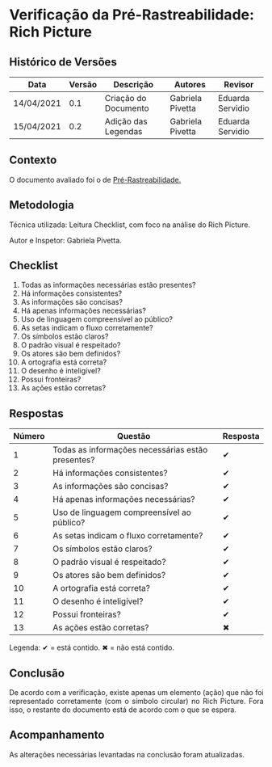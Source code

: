 # Verificação da Pré-Rastreabilidade: Rich Picture
## Histórico de Versões

| Data       | Versão | Descrição            | Autores          | Revisor |
| ---------- | ------ | -------------------- | ---------------  | ------- |
| 14/04/2021 | 0.1    | Criação do Documento | Gabriela Pivetta | Eduarda Servidio |
| 15/04/2021 | 0.2    | Adição das Legendas  | Gabriela Pivetta | Eduarda Servidio |

## Contexto

<p align="justify">O documento avaliado foi o de <a href = "https://requisitos-de-software.github.io/2020.2-Meu-Gov.br/Pre-Rastreabilidade/Rich_Picture/" > Pré-Rastreabilidade. </a> </p>

## Metodologia

<p align="justify">
Técnica utilizada: Leitura Checklist, com foco na análise do Rich Picture.</p>
Autor e Inspetor: Gabriela Pivetta.

## Checklist

1. Todas as informações necessárias estão presentes?
2. Há informações consistentes?
3. As informações são concisas?	  
4. Há apenas informações necessárias?
5. Uso de linguagem compreensível ao público?
6. As setas indicam o fluxo corretamente?
7. Os símbolos estão claros?	
8. O padrão visual é respeitado?
9. Os atores são bem definidos?	
10. A ortografia está correta?	
11. O desenho é inteligível?  	
12. Possui fronteiras?      
13. As ações estão corretas?

## Respostas

| Número | Questão                                              | Resposta |
| ------ | -------------------                                  | -------- |
| 1      | Todas as informações necessárias estão presentes?    | ✔        |
| 2      | Há informações consistentes?	                        | ✔        |
| 3      | As informações são concisas?	                        | ✔        |
| 4      | Há apenas informações necessárias?	                | ✔        |
| 5      | Uso de linguagem compreensível ao público?	        | ✔        |
| 6      | As setas indicam o fluxo corretamente?	            | ✔        |
| 7      | Os símbolos estão claros?	                        | ✔        |
| 8      | O padrão visual é respeitado?	                    | ✔        |
| 9      | Os atores são bem definidos?	                        | ✔        |
| 10     | A ortografia está correta?	                        | ✔        |
| 11     | O desenho é inteligível?  	                        | ✔        |
| 12     | Possui fronteiras?        	                        | ✔        |
| 13     | As ações estão corretas?    	                        | ✖        |

Legenda: ✔ = está contido. ✖ = não está contido.

## Conclusão

<p align="justify">De acordo com a verificação, existe apenas um elemento (ação) que não foi representado corretamente (com o símbolo circular) no Rich Picture. Fora isso, o restante do documento está de acordo com o que se espera.</p>

## Acompanhamento

As alterações necessárias levantadas na conclusão foram atualizadas.